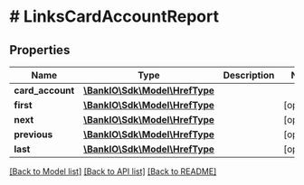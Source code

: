 # # LinksCardAccountReport

## Properties

Name | Type | Description | Notes
------------ | ------------- | ------------- | -------------
**card_account** | [**\BankIO\Sdk\Model\HrefType**](HrefType.md) |  | 
**first** | [**\BankIO\Sdk\Model\HrefType**](HrefType.md) |  | [optional] 
**next** | [**\BankIO\Sdk\Model\HrefType**](HrefType.md) |  | [optional] 
**previous** | [**\BankIO\Sdk\Model\HrefType**](HrefType.md) |  | [optional] 
**last** | [**\BankIO\Sdk\Model\HrefType**](HrefType.md) |  | [optional] 

[[Back to Model list]](../../README.md#documentation-for-models) [[Back to API list]](../../README.md#documentation-for-api-endpoints) [[Back to README]](../../README.md)


